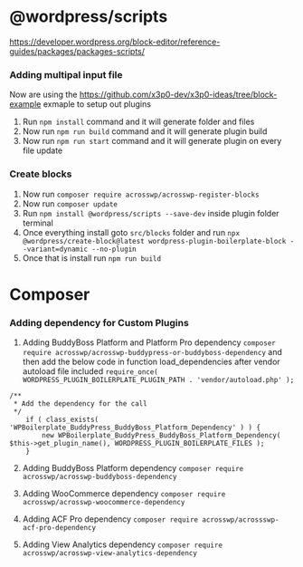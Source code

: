 # @wordpress/scripts

https://developer.wordpress.org/block-editor/reference-guides/packages/packages-scripts/

### Adding multipal input file

Now are using the https://github.com/x3p0-dev/x3p0-ideas/tree/block-example exmaple to setup out plugins

1.  Run `npm install` command and it will generate folder and files
2.  Now run `npm run build` command and it will generate plugin build
3.  Now run `npm run start` command and it will generate plugin on every file update

### Create blocks

1. Now run `composer require acrosswp/acrosswp-register-blocks`
2. Now run `composer update`
3. Run `npm install @wordpress/scripts --save-dev` inside plugin folder terminal
4. Once everything install goto `src/blocks` folder and run `npx @wordpress/create-block@latest wordpress-plugin-boilerplate-block --variant=dynamic --no-plugin`
5. Once that is install run `npm run build`

# Composer

### Adding dependency for Custom Plugins

1. Adding BuddyBoss Platform and Platform Pro dependency
   `composer require acrosswp/acrosswp-buddypress-or-buddyboss-dependency`
   and then add the below code in function load_dependencies after vendor autoload file included `require_once( WORDPRESS_PLUGIN_BOILERPLATE_PLUGIN_PATH . 'vendor/autoload.php' );`

```
/**
 * Add the dependency for the call
 */
    if ( class_exists( 'WPBoilerplate_BuddyPress_BuddyBoss_Platform_Dependency' ) ) {
        new WPBoilerplate_BuddyPress_BuddyBoss_Platform_Dependency( $this->get_plugin_name(), WORDPRESS_PLUGIN_BOILERPLATE_FILES );
    }
```

2. Adding BuddyBoss Platform dependency
   `composer require acrosswp/acrosswp-buddyboss-dependency`

3. Adding WooCommerce dependency
   `composer require acrosswp/acrosswp-woocommerce-dependency`

4. Adding ACF Pro dependency
   `composer require acrosswp/acrossswp-acf-pro-dependency`

5. Adding View Analytics dependency
   `composer require acrosswp/acrosswp-view-analytics-dependency`
